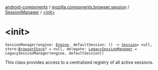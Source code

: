 [android-components](../../index.md) / [mozilla.components.browser.session](../index.md) / [SessionManager](index.md) / [&lt;init&gt;](./-init-.md)

# &lt;init&gt;

`SessionManager(engine: `[`Engine`](../../mozilla.components.concept.engine/-engine/index.md)`, defaultSession: () -> `[`Session`](../-session/index.md)` = null, store: `[`BrowserStore`](../../mozilla.components.browser.state.store/-browser-store/index.md)`? = null, delegate: `[`LegacySessionManager`](../-legacy-session-manager/index.md)` = LegacySessionManager(engine, defaultSession))`

This class provides access to a centralized registry of all active sessions.

